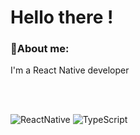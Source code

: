 # Hello there !

### 🚀About me:

I'm a React Native developer

<br><br>

![ReactNative](https://img.shields.io/badge/React%20Native-%23323330.svg?style=for-the-badge&logo=react&logoColor=%FFFFFF)
![TypeScript](https://img.shields.io/badge/typescript-%23323330.svg?style=for-the-badge&logo=typescript&logoColor=%3178c6)

<br><br>
